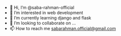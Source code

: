 - 👋 Hi, I’m @saba-rahman-official
- 👀 I’m interested in web development
- 🌱 I’m currently learning django and flask
- 💞️ I’m looking to collaborate on ...
- 📫 How to reach me sabarahman.official@gmail.com

<!---
saba-rahman-official/saba-rahman-official is a ✨ special ✨ repository because its `README.md` (this file) appears on your GitHub profile.
You can click the Preview link to take a look at your changes.
--->
